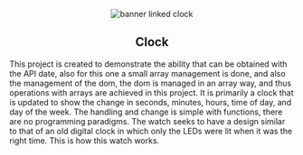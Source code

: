 <p align="center">
  <img src="https://user-images.githubusercontent.com/60229777/141694175-a7d4d88a-82e9-4ba3-9793-bc89bf4d8bc2.png" alt="banner linked clock">
</p>

<h2 align="center">
  Clock
</h2>

This project is created to demonstrate the ability that can be obtained with the API date, also for this one a small array management is done, and also the management of the dom, the dom is managed in an array way, and thus operations with arrays are achieved in this project.
It is primarily a clock that is updated to show the change in seconds, minutes, hours, time of day, and day of the week. The handling and change is simple with functions, there are no programming paradigms.
The watch seeks to have a design similar to that of an old digital clock in which only the LEDs were lit when it was the right time. This is how this watch works.
